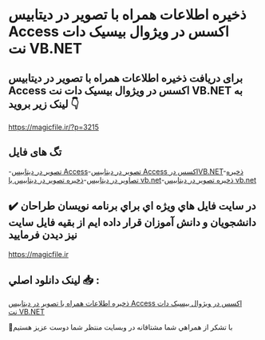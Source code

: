 # ذخیره اطلاعات همراه با تصویر در دیتابیس Access اکسس در ویژوال بیسیک دات نت VB.NET

## برای دریافت ذخیره اطلاعات همراه با تصویر در دیتابیس Access اکسس در ویژوال بیسیک دات نت VB.NET به لینک زیر بروید 👇

https://magicfile.ir/?p=3215

## تگ های فایل

-[تصویر در دیتابیس Access](https://magicfile.ir/product/%d8%aa%d8%b5%d9%88%db%8c%d8%b1-%d8%af%d8%b1-%d8%af%db%8c%d8%aa%d8%a7%d8%a8%db%8c%d8%b3-access-%d8%a7%da%a9%d8%b3%d8%b3-%d8%af%d8%b1vbnet/)-[تصویر در دیتابیس Access اکسس درVB.NET](https://magicfile.ir/product/%d8%aa%d8%b5%d9%88%db%8c%d8%b1-%d8%af%d8%b1-%d8%af%db%8c%d8%aa%d8%a7%d8%a8%db%8c%d8%b3-access-%d8%a7%da%a9%d8%b3%d8%b3-%d8%af%d8%b1vbnet/)-[ذخیره تصاویر در دیتابیس](https://magicfile.ir/product/%d8%aa%d8%b5%d9%88%db%8c%d8%b1-%d8%af%d8%b1-%d8%af%db%8c%d8%aa%d8%a7%d8%a8%db%8c%d8%b3-access-%d8%a7%da%a9%d8%b3%d8%b3-%d8%af%d8%b1vbnet/)-[ذخیره تصویر در دیتابیس با vb.net](https://magicfile.ir/product/%d8%aa%d8%b5%d9%88%db%8c%d8%b1-%d8%af%d8%b1-%d8%af%db%8c%d8%aa%d8%a7%d8%a8%db%8c%d8%b3-access-%d8%a7%da%a9%d8%b3%d8%b3-%d8%af%d8%b1vbnet/)-[ذخیره تصویر در دیتابیس vb.net](https://magicfile.ir/product/%d8%aa%d8%b5%d9%88%db%8c%d8%b1-%d8%af%d8%b1-%d8%af%db%8c%d8%aa%d8%a7%d8%a8%db%8c%d8%b3-access-%d8%a7%da%a9%d8%b3%d8%b3-%d8%af%d8%b1vbnet/)

## ✔️ در سايت فايل هاي ويژه اي براي برنامه نويسان طراحان دانشجويان و دانش آموزان قرار داده ايم از بقيه فايل سايت نيز ديدن فرماييد

https://magicfile.ir


## لينک دانلود اصلي 📥 :

[ذخیره اطلاعات همراه با تصویر در دیتابیس Access اکسس در ویژوال بیسیک دات نت VB.NET](https://magicfile.ir/product/%d8%aa%d8%b5%d9%88%db%8c%d8%b1-%d8%af%d8%b1-%d8%af%db%8c%d8%aa%d8%a7%d8%a8%db%8c%d8%b3-access-%d8%a7%da%a9%d8%b3%d8%b3-%d8%af%d8%b1vbnet/) 


🙏با تشکر از همراهي شما مشتاقانه در وبسایت منتظر شما دوست عزیز هستیم


